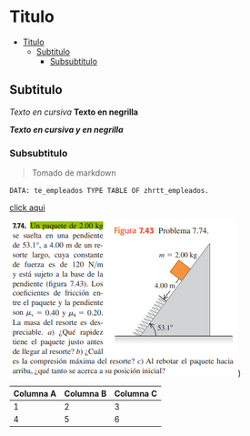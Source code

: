 # Titulo

- [Titulo](#titulo)
  - [Subtitulo](#subtitulo)
    - [Subsubtitulo](#subsubtitulo)
  
## Subtitulo
*Texto en cursiva* **Texto en negrilla**

***Texto en cursiva y en negrilla***

### Subsubtitulo

>Tomado de markdown

```abap
DATA: te_empleados TYPE TABLE OF zhrtt_empleados. 
```

[click aqui](http://github.com)

![](images/2022-01-27-10-27-24.png))

| Columna A | Columna B | Columna C |
|-----------|-----------|-----------|
| 1         | 2         | 3         |
| 4         | 5         | 6         |